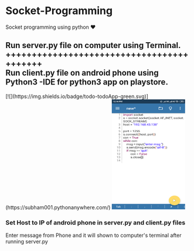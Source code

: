 # Socket-Programming
Socket programming using python :heart:
<h2>Run server.py file on computer using Terminal.<br>
++++++++++++++++++++++++++++++++++++++++++<br>
Run client.py file on android phone using  Python3 -IDE for python3 app on playstore.</h2> [![](https://img.shields.io/badge/todo-todoApp-green.svg)](https://subham001.pythonanywhere.com/)
<img src="Mobile run this script.png" width=200px height= 300px></img>
<h3> Set Host to IP of android phone in server.py and client.py files </h3>
<p>Enter message from Phone and it will shown to computer's terminal after running server.py </p>
